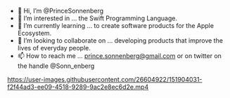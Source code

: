 - 👋 Hi, I’m @PrinceSonnenberg
- 👀 I’m interested in ... the Swift Programming Language.
- 🌱 I’m currently learning ... to create software products for the Apple Ecosystem.
- 💞️ I’m looking to collaborate on ... developing products that improve the lives of everyday people.
- 📫 How to reach me ... prince.sonnenberg@gmail.com or on twitter on the handle @Sonn_enberg

<!---
PrinceSonnenberg/PrinceSonnenberg is a ✨ special ✨ repository because its `README.md` (this file) appears on your GitHub profile.
You can click the Preview link to take a look at your changes.
--->


https://user-images.githubusercontent.com/26604922/151904031-f2f44ad3-ee09-4518-9289-9ac2e8ec6d2e.mp4

